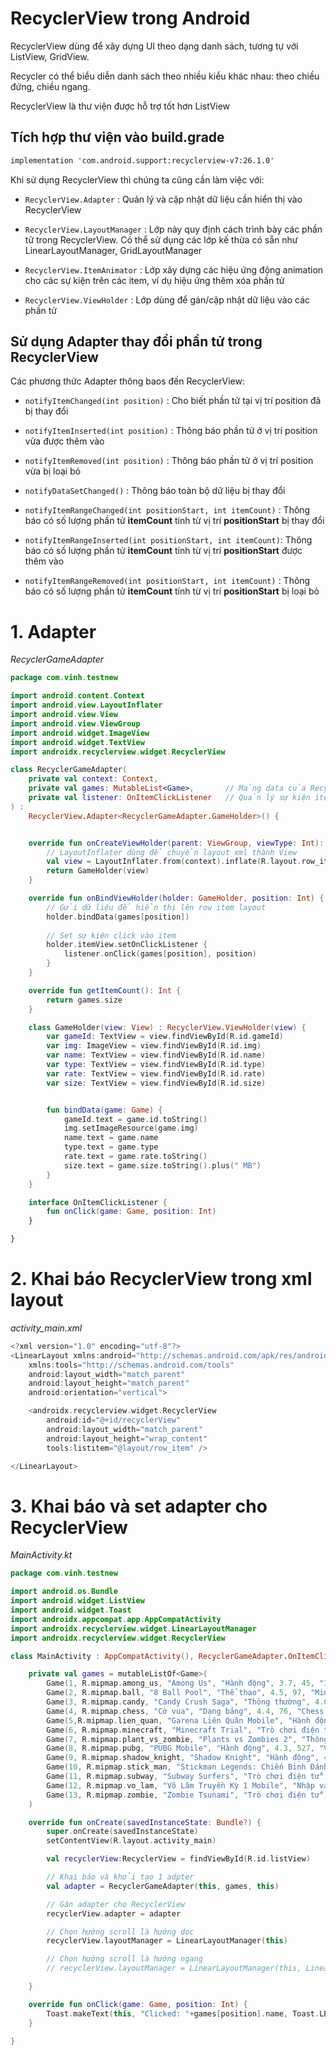 # RecyclerView trong Android

RecyclerView dùng để xây dựng UI theo dạng danh sách, tương tự với ListView, GridView.

Recycler có thể biểu diễn danh sách theo nhiều kiểu khác nhau: theo chiều đứng, chiều ngang.

RecyclerView là thư viện được hỗ trợ tốt hơn ListView

## Tích hợp thư viện vào build.grade

```xml
implementation 'com.android.support:recyclerview-v7:26.1.0'
```

Khi sử dụng RecyclerView thì chúng ta cũng cần làm việc với:

- `RecyclerView.Adapter` : Quản lý và cập nhật dữ liệu cần hiển thị vào RecyclerView

- `RecyclerView.LayoutManager` : Lớp này quy định cách trình bày các phần tử trong RecyclerView. Có thể sử dụng các lớp kế thừa có sẵn như LinearLayoutManager, GridLayoutManager

- `RecyclerView.ItemAnimator` : Lớp xây dựng các hiệu ứng động animation cho các sự kiện trên các item, ví dụ hiệu ứng thêm xóa phần tử

- `RecyclerView.ViewHolder` : Lớp dùng để gán/cập nhật dữ liệu vào các phần tử

## Sử dụng Adapter thay đổi phần tử trong RecyclerView

Các phương thức Adapter thông baos đến RecyclerView:

- `notifyItemChanged(int position)` : Cho biết phần tử tại vị trí position đã bị thay đổi

- `notifyItemInserted(int position)` : Thông báo phần tử ở vị trí position vừa được thêm vào

- `notifyItemRemoved(int position)` : Thông báo phần tử ở vị trí position vừa bị loại bỏ

- `notifyDataSetChanged()` : Thông báo toàn bộ dữ liệu bị thay đổi

- `notifyItemRangeChanged(int positionStart, int itemCount)` : Thông báo có số lượng phần tử **itemCount** tính từ vị trí **positionStart** bị thay đổi

- `notifyItemRangeInserted(int positionStart, int itemCount)`: Thông báo có số lượng phần tử **itemCount** tính từ vị trí **positionStart** được thêm vào

- `notifyItemRangeRemoved(int positionStart, int itemCount)` : Thông báo có số lượng phần tử **itemCount** tính từ vị trí **positionStart** bị loại bỏ


# 1. Adapter

*RecyclerGameAdapter*

```Kotlin
package com.vinh.testnew

import android.content.Context
import android.view.LayoutInflater
import android.view.View
import android.view.ViewGroup
import android.widget.ImageView
import android.widget.TextView
import androidx.recyclerview.widget.RecyclerView

class RecyclerGameAdapter(
    private val context: Context,
    private val games: MutableList<Game>,       // Mảng data của RecyclerView
    private val listener: OnItemClickListener   // Quản lý sự kiện item clicked
) :
    RecyclerView.Adapter<RecyclerGameAdapter.GameHolder>() {


    override fun onCreateViewHolder(parent: ViewGroup, viewType: Int): GameHolder {
        // LayoutInflater dùng để chuyển layout xml thành View
        val view = LayoutInflater.from(context).inflate(R.layout.row_item, parent, false)
        return GameHolder(view)
    }

    override fun onBindViewHolder(holder: GameHolder, position: Int) {
        // Gửi dữ liệu để hiển thị lên row item layout
        holder.bindData(games[position])
        
        // Set sự kiện click vào item
        holder.itemView.setOnClickListener {
            listener.onClick(games[position], position)
        }
    }

    override fun getItemCount(): Int {
        return games.size
    }

    class GameHolder(view: View) : RecyclerView.ViewHolder(view) {
        var gameId: TextView = view.findViewById(R.id.gameId)
        var img: ImageView = view.findViewById(R.id.img)
        var name: TextView = view.findViewById(R.id.name)
        var type: TextView = view.findViewById(R.id.type)
        var rate: TextView = view.findViewById(R.id.rate)
        var size: TextView = view.findViewById(R.id.size)


        fun bindData(game: Game) {
            gameId.text = game.id.toString()
            img.setImageResource(game.img)
            name.text = game.name
            type.text = game.type
            rate.text = game.rate.toString()
            size.text = game.size.toString().plus(" MB")
        }
    }

    interface OnItemClickListener {
        fun onClick(game: Game, position: Int)
    }

}
```

# 2. Khai báo RecyclerView trong xml layout

*activity_main.xml*

```Kotlin
<?xml version="1.0" encoding="utf-8"?>
<LinearLayout xmlns:android="http://schemas.android.com/apk/res/android"
    xmlns:tools="http://schemas.android.com/tools"
    android:layout_width="match_parent"
    android:layout_height="match_parent"
    android:orientation="vertical">

    <androidx.recyclerview.widget.RecyclerView
        android:id="@+id/recyclerView"
        android:layout_width="match_parent"
        android:layout_height="wrap_content"
        tools:listitem="@layout/row_item" />

</LinearLayout>
```

# 3. Khai báo và set adapter cho RecyclerView

*MainActivity.kt*

```Kotlin
package com.vinh.testnew

import android.os.Bundle
import android.widget.ListView
import android.widget.Toast
import androidx.appcompat.app.AppCompatActivity
import androidx.recyclerview.widget.LinearLayoutManager
import androidx.recyclerview.widget.RecyclerView

class MainActivity : AppCompatActivity(), RecyclerGameAdapter.OnItemClickListener {

    private val games = mutableListOf<Game>(
        Game(1, R.mipmap.among_us, "Among Us", "Hành động", 3.7, 45, "Innersloth LLC"),
        Game(2, R.mipmap.ball, "8 Ball Pool", "Thể thao", 4.5, 97, "Miniclip.com"),
        Game(3, R.mipmap.candy, "Candy Crush Saga", "Thông thường", 4.6, 94, "King"),
        Game(4, R.mipmap.chess, "Cờ vua", "Dạng bảng", 4.4, 76, "Chess Prince"),
        Game(5,R.mipmap.lien_quan, "Garena Liên Quân Mobile", "Hành động", 3.9, 455, "Garena"),
        Game(6, R.mipmap.minecraft, "Minecraft Trial", "Trò chơi điện tử", 4.1, 128, "Mojang"),
        Game(7, R.mipmap.plant_vs_zombie, "Plants vs Zombies 2", "Thông thường", 4.2, 357, "Electronic Arts"),
        Game(8, R.mipmap.pubg, "PUBG Mobile", "Hành động", 4.3, 527, "VNG Game Publishing"),
        Game(9, R.mipmap.shadow_knight, "Shadow Knight", "Hành động", 4.4, 420, "Fansipan Limited"),
        Game(10, R.mipmap.stick_man, "Stickman Legends: Chiến Binh Đánh Nhau Quái Vật", "Hành động", 4.0, 348, "Azura Global"),
        Game(11, R.mipmap.subway, "Subway Surfers", "Trò chơi điện tử", 4.2, 308, "SYBO Games"),
        Game(12, R.mipmap.vo_lam, "Võ Lâm Truyền Kỳ 1 Mobile", "Nhập vai", 4.4, 930, "VNG"),
        Game(13, R.mipmap.zombie, "Zombie Tsunami", "Trò chơi điện tử", 4.5, 214, "Mobigame S.A.R.L"),
    )

    override fun onCreate(savedInstanceState: Bundle?) {
        super.onCreate(savedInstanceState)
        setContentView(R.layout.activity_main)

        val recyclerView:RecyclerView = findViewById(R.id.listView)

        // Khai báo và khởi tạo 1 adpter
        val adapter = RecyclerGameAdapter(this, games, this)

        // Gán adapter cho RecyclerView
        recyclerView.adapter = adapter

        // Chọn hướng scroll là hướng dọc
        recyclerView.layoutManager = LinearLayoutManager(this)

        // Chọn hướng scroll là hướng ngang
        // recyclerView.layoutManager = LinearLayoutManager(this, LinearLayoutManager.HORIZONTAL, false)

    }

    override fun onClick(game: Game, position: Int) {
        Toast.makeText(this, "Clicked: "+games[position].name, Toast.LENGTH_SHORT).show();
    }

}
```

